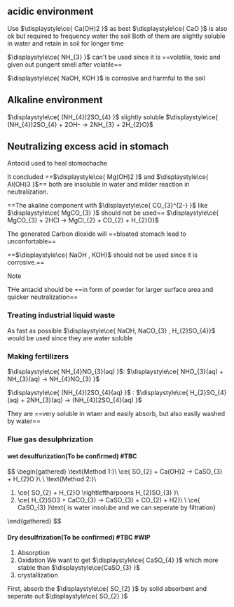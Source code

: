 ## acidic environment
Use $\displaystyle\ce{ Ca(OH)2 }$ as best 
$\displaystyle\ce{ CaO }$ is also ok but required to frequency water the soil
Both of them are slightly soluble in water and retain in soil for longer time

$\displaystyle\ce{ NH_{3} }$ can't be used since it is ==volatile, toxic and given out pungent smell after volatile==

$\displaystyle\ce{ NaOH, KOH }$ is corrosive and harmful to the soil
## Alkaline environment
$\displaystyle\ce{ (NH_{4})2SO_{4} }$  slightly soluble
$\displaystyle\ce{ (NH_{4})2SO_{4} + 2OH- -> 2NH_{3} + 2H_{2}O}$


## Neutralizing excess acid in stomach
Antacid used to heal stomachache

It concluded ==$\displaystyle\ce{ Mg(OH)2 }$ and $\displaystyle\ce{ Al(OH)3 }$== both are insoluble in water and milder reaction in neutralization.

==The akaline component with $\displaystyle\ce{ CO_{3}^{2-} }$  like $\displaystyle\ce{ MgCO_{3} }$ should not be used==
$\displaystyle\ce{ MgCO_{3} + 2HCl -> MgCl_{2} + CO_{2} + H_{2}O}$


The generated Carbon dioxide will ==bloated stomach lead to unconfortable==

==$\displaystyle\ce{ NaOH , KOH}$ should not be used since it is corrosive.==

> [!NOTE]
> THe antacid should be ==in form of powder for larger surface area and quicker neutralization==


### Treating industrial liquid waste
As fast as possible
$\displaystyle\ce{ NaOH, NaCO_{3} , H_{2}SO_{4}}$ would be used since they are water soluble

### Making fertilizers
$\displaystyle\ce{ NH_{4}NO_{3}(aq) }$: $\displaystyle\ce{ NHO_{3}(aq) + NH_{3}(aq) -> NH_{4}NO_{3} }$

$\displaystyle\ce{ (NH_{4})2SO_{4}(aq) }$ : $\displaystyle\ce{ H_{2}SO_{4}(aq) + 2NH_{3}(aq) -> (NH_{4})2SO_{4}(aq) }$

They are ==very soluble in wtaer and easily absorb, but also easily washed by water==
### Flue gas desulphrization
#### wet desulfurization(To be confirmed) #TBC
$$
\begin{gathered}
\text{Method 1:}\\
\ce{ SO_{2} + Ca(OH)2 -> CaSO_{3} + H_{2}O }\\
\\
\text{Method 2:}\\
1. \ce{ SO_{2} + H_{2}O \rightleftharpoons H_{2}SO_{3} }\\
2. \ce{ H_{2}SO3 + CaCO_{3} -> CaSO_{3} + CO_{2} + H2}\\
\\
\ce{ CaSO_{3} }\text{ is water insolube and we can seperate by filtration}

\end{gathered}
$$

#### Dry desulfrization(To be confirmed) #TBC #WIP
1. Absorption
2. Oxidation
   We want to get $\displaystyle\ce{ CaSO_{4} }$ which more stable than $\displaystyle\ce{CaSO_{3} }$ 
3. crystallization

First, absorb the $\displaystyle\ce{ SO_{2} }$ by solid absorbent and seperate out $\displaystyle\ce{ SO_{2} }$